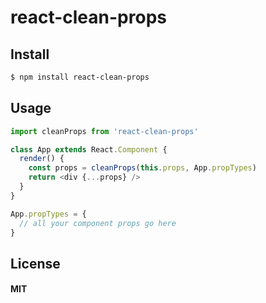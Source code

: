 # react-clean-props

## Install

```sh
$ npm install react-clean-props
```

## Usage

```js
import cleanProps from 'react-clean-props'

class App extends React.Component {
  render() {
    const props = cleanProps(this.props, App.propTypes)
    return <div {...props} />
  }
}

App.propTypes = {
  // all your component props go here
}
```

## License

#### MIT